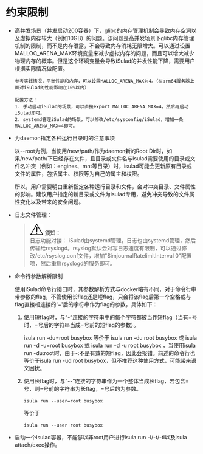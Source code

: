 # 约束限制<a name="ZH-CN_TOPIC_0184808047"></a>

-   高并发场景（并发启动200容器）下，glibc的内存管理机制会导致内存空洞以及虚拟内存较大（例如10GB）的问题。该问题是高并发场景下glibc内存管理机制的限制，而不是内存泄露，不会导致内存消耗无限增大。可以通过设置MALLOC\_ARENA\_MAX环境变量来减少虚拟内存的问题，而且可以增大减少物理内存的概率。但是这个环境变量会导致iSulad的并发性能下降，需要用户根据实际情况做配置。

    ```
    参考实践情况，平衡性能和内存，可以设置MALLOC_ARENA_MAX为4。（在arm64服务器上面对iSulad的性能影响在10%以内）
    
    配置方法：
    1. 手动启动iSulad的场景，可以直接export MALLOC_ARENA_MAX=4，然后再启动iSulad即可。
    2. systemd管理iSulad的场景，可以修改/etc/sysconfig/iSulad，增加一条MALLOC_ARENA_MAX=4即可。
    ```

-   为daemon指定各种运行目录时的注意事项

    以--root为例，当使用/new/path/作为daemon新的Root Dir时，如果/new/path/下已经存在文件，且目录或文件名与isulad需要使用的目录或文件名冲突（例如：engines、mnt等目录）时，isulad可能会更新原有目录或文件的属性，包括属主、权限等为自己的属主和权限。

    所以，用户需要明白重新指定各种运行目录和文件，会对冲突目录、文件属性的影响。建议用户指定的新目录或文件为isulad专用，避免冲突导致的文件属性变化以及带来的安全问题。

-   日志文件管理：

    >![](public_sys-resources/icon-notice.gif) **须知：**   
    >日志功能对接： iSulad由systemd管理，日志也由systemd管理，然后传输给rsyslogd。rsyslog默认会对写日志速度有限制，可以通过修改/etc/rsyslog.conf文件，增加"$imjournalRatelimitInterval 0"配置项，然后重启rsyslogd的服务即可。  

-   命令行参数解析限制

    使用iSulad命令行接口时，其参数解析方式与docker略有不同，对于命令行中带参数的flag，不管使用长flag还是短flag，只会将该flag后第一个空格或与flag直接相连接的'='后的字符串作为flag的参数，具体如下：

    1.  使用短flag时，与“-”连接的字符串中的每个字符都被当作短flag（当有=号时，=号后的字符串当成=号前的短flag的参数）。

        isula run -du=root busybox 等价于 isula run -du root busybox 或 isula run -d -u=root busybox 或 isula run -d -u root busybox ，当使用isula run -du:root时，由于-:不是有效的短flag，因此会报错。前述的命令行也等价于isula run -ud root busybox，但不推荐这种使用方式，可能带来语义困扰。

    1.  使用长flag时，与“--”连接的字符串作为一个整体当成长flag，若包含=号，则=号前的字符串为长flag，=号后的为参数。

        ```
        isula run --user=root busybox
        ```

        等价于

        ```
        isula run --user root busybox
        ```


-   启动一个isulad容器，不能够以非root用户进行isula run -i/-t/-ti以及isula attach/exec操作。

